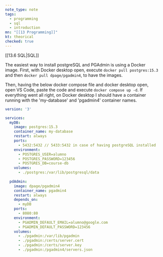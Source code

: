 ```yaml
---
note_type: note
tags:
  - programming
  - sql
  - introduction
mn: "[[13 Programming]]"
kt: theorical
checked: true
---
```

[[13.6 SQL|SQL]]

The easiest way to install postgreSQL and PGAdmin is using a Docker image. First, with Docker desktop open, execute `docker pull postgres:15.3` and then `docker pull dpage/pgadmin4`, to have the images. 

Then, having the below docker compose file and docker desktop open, open VS Code, paste the code and execute `docker compose up -d`. If everything went all right, on Docker desktop I should have a container running with the 'my-database' and 'pgadmin4' container names. 

```YAML
version: '3'

services:
  myDB:
    image: postgres:15.3
    container_name: my-database
    restart: always
    ports:
      - 5432:5432 // 5433:5432 in case of having postgreSQL installed
    environment:
      - POSTGRES_USER=alumno
      - POSTGRES_PASSWORD=123456
      - POSTGRES_DB=course-db
    volumes:
      - ./postgres:/var/lib/postgresql/data
  
  pdAdmin:
    image: dpage/pgadmin4
    container_name: pgadmin4
    restart: always
    depends_on:
      - myDB
    ports:
      - 8080:80
    environment:
      - PGADMIN_DEFAULT_EMAIL=alumno@google.com
      - PGADMIN_DEFAULT_PASSWORD=123456
    volumes:
      - ./pgadmin:/var/lib/pgadmin
      - ./pgadmin:/certs/server.cert
      - ./pgadmin:/certs/server.key
      - ./pgadmin:/pgadmin4/servers.json
```